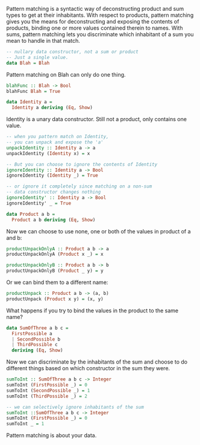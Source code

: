 Pattern matching is a syntactic way of deconstructing product and sum types to get at their inhabitants. With respect to products, pattern matching gives you the means for deconstructing and exposing the contents of products, binding one or more values contained therein to names. With sums, pattern matching lets you discriminate which inhabitant of a sum you mean to handle in that match.
```haskell
-- nullary data constructor, not a sum or product
-- Just a single value.
data Blah = Blah
```
Pattern matching on Blah can only do one thing.
```haskell
blahFunc :: Blah -> Bool
blahFunc Blah = True

data Identity a =
  Identity a deriving (Eq, Show)
```
Identity is a unary data constructor. Still not a product, only contains one value.
```haskell
-- when you pattern match on Identity, 
-- you can unpack and expose the 'a'
unpackIdentity :: Identity a -> a
unpackIdentity (Identity x) = x

-- But you can choose to ignore the contents of Identity
ignoreIdentity :: Identity a -> Bool
ignoreIdentity (Identity _) = True

-- or ignore it completely since matching on a non-sum
-- data constructor changes nothing
ignoreIdentity' :: Identity a -> Bool
ignoreIdentity' _ = True

data Product a b =
  Product a b deriving (Eq, Show)
```
Now we can choose to use none, one or both of the values in product of a and b:
```haskell
productUnpackOnlyA :: Product a b -> a
productUnpackOnlyA (Product x _) = x

productUnpackOnlyB :: Product a b -> b
productUnpackOnlyB (Product _ y) = y
```
Or we can bind them to a different name:
```haskell
productUnpack :: Product a b -> (a, b)
productUnpack (Product x y) = (x, y)
```
What happens if you try to bind the values in the product to the same name?
```haskell
data SumOfThree a b c =
  FirstPossible a
  | SecondPossible b
  | ThirdPossible c
  deriving (Eq, Show)
```
Now we can discriminate by the inhabitants of the sum and choose to do different things based on which constructor in the sum they were.
```haskell
sumToInt :: SumOfThree a b c -> Integer
sumToInt (FirstPossible _) = 0
sumToInt (SecondPossible _) = 1
sumToInt (ThirdPossible _) = 2

-- we can selectively ignore inhabitants of the sum
sumToInt ::SumOfThree a b c -> Integer
sumToInt (FirstPossible _) = 0
sumToInt _ = 1
```
Pattern matching is about your data.

